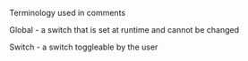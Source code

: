 Terminology used in comments

Global - a switch that is set at runtime and cannot be changed

Switch - a switch toggleable by the user
